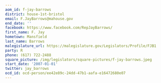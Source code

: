 ```yaml
---
aom_id: f-jay-barrows
district: house-1st-bristol
email: F.JayBarrows@mahouse.gov
end_date: ''
facebook: https://www.facebook.com/RepJayBarrows/
first_name: F. Jay
hometown: Mansfield
last_name: Barrows
malegislature_url: https://malegislature.gov/Legislators/Profile/FJB1
party: R
phone: (617) 722-2488
square_picture: /img/legislators/square-pictures/f-jay-barrows.jpeg
start_date: '2007-01-01'
twitter: jay_barrows
ocd_id: ocd-person/ee42e89c-24dd-47b1-aafa-e16472680e07
---
```

